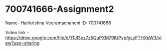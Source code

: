 # 700741666-Assignment2

Name- Harikrishna Veeramachaneni
ID: 700741666

Video link - https://drive.google.com/file/d/1TJI3oz7z5QuPXM79lUPvpfgLyFTHXpW3/view?usp=sharing
